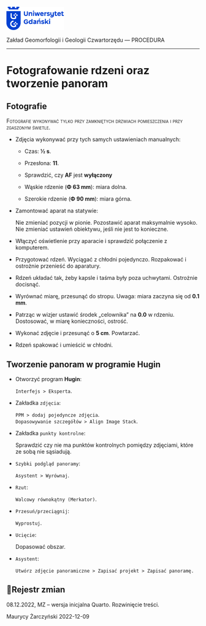 
<div fig-alt="Logo: Uniwersytet Gdański" fig-align="left">

[<img src="images/log-ug_pl.png" width="150" />](https://geomorfologia.ug.edu.pl)

</div>

Zakład Geomorfologii i Geologii Czwartorzędu — PROCEDURA

------------------------------------------------------------------------

# Fotografowanie rdzeni oraz tworzenie panoram

## Fotografie

<span class="smallcaps">Fotografie wykonywać tylko przy zamkniętych
drzwiach pomieszczenia i przy zgaszonym świetle.</span>

- Zdjęcia wykonywać przy tych samych ustawieniach manualnych:

  - Czas: **½ s**.

  - Przesłona: **11**.

  - Sprawdzić, czy **AF** jest **wyłączony**

  - Wąskie rdzenie (**Φ 63 mm**): miara dolna.

  - Szerokie rdzenie (**Φ 90 mm**): miara górna.

- Zamontować aparat na statywie:

  Nie zmieniać pozycji w pionie. Pozostawić aparat maksymalnie wysoko.  
  Nie zmieniać ustawień obiektywu, jeśli nie jest to konieczne.

- Włączyć oświetlenie przy aparacie i sprawdzić połączenie z komputerem.

- Przygotować rdzeń. Wyciągać z chłodni pojedynczo. Rozpakować i
  ostrożnie przenieść do aparatury.

- Rdzeń układać tak, żeby kapsle i taśma były poza uchwytami. Ostrożnie
  docisnąć.

- Wyrównać miarę, przesunąć do stropu. Uwaga: miara zaczyna się od **0.1
  mm**.

- Patrząc w wizjer ustawić środek „celownika” na **0.0** w rdzeniu.
  Dostosować, w miarę konieczności, ostrość.

- Wykonać zdjęcie i przesunąć o **5 cm**. Powtarzać.

- Rdzeń spakować i umieścić w chłodni.

## Tworzenie panoram w programie Hugin

- Otworzyć program **Hugin**:

  `Interfejs > Eksperta`.

- Zakładka `zdjęcia`:

  `PPM > dodaj pojedyncze zdjęcia`.  
  `Dopasowywanie szczegółów > Align Image Stack`.

- Zakładka `punkty kontrolne`:

  Sprawdzić czy nie ma punktów kontrolnych pomiędzy zdjęciami, które ze
  sobą nie sąsiadują.

- `Szybki podgląd panoramy`:

  `Asystent > Wyrównaj`.

- `Rzut`:

  `Walcowy równokątny (Merkator)`.

- `Przesuń/przeciągnij`:

  `Wyprostuj`.

- `Ucięcie`:

  Dopasować obszar.

- `Asystent`:

  `Utwórz zdjęcie panoramiczne > Zapisać projekt > Zapisać panoramę.`

## Rejestr zmian

08.12.2022, MZ – wersja inicjalna Quarto. Rozwinięcie treści.

Maurycy Żarczyński 2022-12-09
